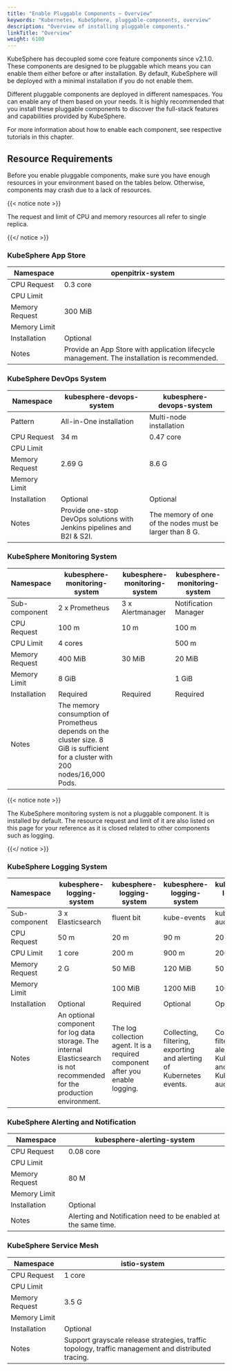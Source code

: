 ```yaml
---
title: "Enable Pluggable Components — Overview"
keywords: "Kubernetes, KubeSphere, pluggable-components, overview"
description: "Overview of installing pluggable components."
linkTitle: "Overview"
weight: 6100
---
```


KubeSphere has decoupled some core feature components since v2.1.0. These components are designed to be pluggable which means you can enable them either before or after installation. By default, KubeSphere will be deployed with a minimal installation if you do not enable them.

Different pluggable components are deployed in different namespaces. You can enable any of them based on your needs. It is highly recommended that you install these pluggable components to discover the full-stack features and capabilities provided by KubeSphere.

For more information about how to enable each component, see respective tutorials in this chapter.

## Resource Requirements

Before you enable pluggable components, make sure you have enough resources in your environment based on the tables below. Otherwise, components may crash due to a lack of resources.

{{< notice note >}}

The request and limit of CPU and memory resources all refer to single replica.

{{</ notice >}}

### KubeSphere App Store

| Namespace      | openpitrix-system                                            |
| -------------- | ------------------------------------------------------------ |
| CPU Request    | 0.3 core                                                     |
| CPU Limit      |                                                              |
| Memory Request | 300 MiB                                                      |
| Memory Limit   |                                                              |
| Installation   | Optional                                                     |
| Notes          | Provide an App Store with application lifecycle management. The installation is recommended. |

### KubeSphere DevOps System

| Namespace      | kubesphere-devops-system                                     | kubesphere-devops-system                                |
| -------------- | ------------------------------------------------------------ | ------------------------------------------------------- |
| Pattern        | All-in-One installation                                      | Multi-node installation                                 |
| CPU Request    | 34 m                                                         | 0.47 core                                               |
| CPU Limit      |                                                              |                                                         |
| Memory Request | 2.69 G                                                       | 8.6 G                                                   |
| Memory Limit   |                                                              |                                                         |
| Installation   | Optional                                                     | Optional                                                |
| Notes          | Provide one-stop DevOps solutions with Jenkins pipelines and B2I & S2I. | The memory of one of the nodes must be larger than 8 G. |

### KubeSphere Monitoring System

| Namespace      | kubesphere-monitoring-system                                 | kubesphere-monitoring-system | kubesphere-monitoring-system |
| -------------- | ------------------------------------------------------------ | ---------------------------- | ---------------------------- |
| Sub-component  | 2 x Prometheus                                               | 3 x Alertmanager             | Notification Manager         |
| CPU Request    | 100 m                                                        | 10 m                         | 100 m                        |
| CPU Limit      | 4 cores                                                      |                              | 500 m                        |
| Memory Request | 400 MiB                                                      | 30 MiB                       | 20 MiB                       |
| Memory Limit   | 8 GiB                                                        |                              | 1 GiB                        |
| Installation   | Required                                                     | Required                     | Required                     |
| Notes          | The memory consumption of Prometheus depends on the cluster size. 8 GiB is sufficient for a cluster with 200 nodes/16,000 Pods. |                              |                              |

{{< notice note >}}

The KubeSphere monitoring system is not a pluggable component. It is installed by default. The resource request and limit of it are also listed on this page for your reference as it is closed related to other components such as logging.

{{</ notice >}} 

### KubeSphere Logging System

| Namespace      | kubesphere-logging-system                                    | kubesphere-logging-system                                    | kubesphere-logging-system                                    | kubesphere-logging-system                                    |
| -------------- | ------------------------------------------------------------ | ------------------------------------------------------------ | ------------------------------------------------------------ | ------------------------------------------------------------ |
| Sub-component  | 3 x Elasticsearch                                            | fluent bit                                                   | kube-events                                                  | kube-auditing                                                |
| CPU Request    | 50 m                                                         | 20 m                                                         | 90 m                                                         | 20 m                                                         |
| CPU Limit      | 1 core                                                       | 200 m                                                        | 900 m                                                        | 200 m                                                        |
| Memory Request | 2 G                                                          | 50 MiB                                                       | 120 MiB                                                      | 50 MiB                                                       |
| Memory Limit   |                                                              | 100 MiB                                                      | 1200 MiB                                                     | 100 MiB                                                      |
| Installation   | Optional                                                     | Required                                                     | Optional                                                     | Optional                                                     |
| Notes          | An optional component for log data storage. The internal Elasticsearch is not recommended for the production environment. | The log collection agent. It is a required component after you enable logging. | Collecting, filtering, exporting and alerting of Kubernetes events. | Collecting, filtering and alerting of Kubernetes and KubeSphere auditing logs. |

### KubeSphere Alerting and Notification

| Namespace      | kubesphere-alerting-system                                   |
| -------------- | ------------------------------------------------------------ |
| CPU Request    | 0.08 core                                                    |
| CPU Limit      |                                                              |
| Memory Request | 80 M                                                         |
| Memory Limit   |                                                              |
| Installation   | Optional                                                     |
| Notes          | Alerting and Notification need to be enabled at the same time. |

### KubeSphere Service Mesh

| Namespace      | istio-system                                                 |
| -------------- | ------------------------------------------------------------ |
| CPU Request    | 1 core                                                       |
| CPU Limit      |                                                              |
| Memory Request | 3.5 G                                                        |
| Memory Limit   |                                                              |
| Installation   | Optional                                                     |
| Notes          | Support grayscale release strategies, traffic topology, traffic management and distributed tracing. |
